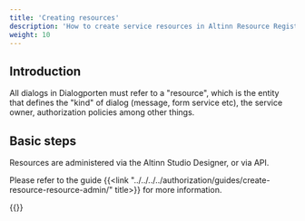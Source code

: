 ```yaml
---
title: 'Creating resources'
description: 'How to create service resources in Altinn Resource Registry'
weight: 10
---
```


## Introduction

All dialogs in Dialogporten must refer to a "resource", which is the entity that defines the "kind" of dialog (message, form service etc), the service owner, authorization policies among other things.

## Basic steps

Resources are administered via the Altinn Studio Designer, or via API. 

Please refer to the guide {{<link "../../../../authorization/guides/create-resource-resource-admin/" title>}} for more information.

{{<children />}}
